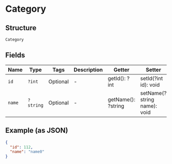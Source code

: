
# Category

## Structure

`Category`

## Fields

| Name | Type | Tags | Description | Getter | Setter |
|  --- | --- | --- | --- | --- | --- |
| `id` | `?int` | Optional | - | getId(): ?int | setId(?int id): void |
| `name` | `?string` | Optional | - | getName(): ?string | setName(?string name): void |

## Example (as JSON)

```json
{
  "id": 112,
  "name": "name0"
}
```

